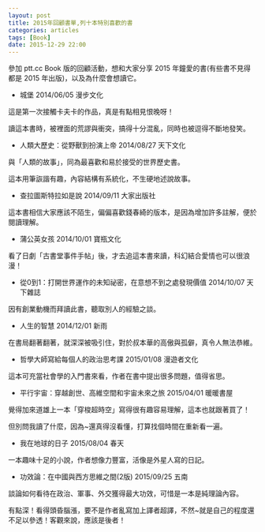 ```yaml
---
layout: post
title: 2015年回顧書單,列十本特別喜歡的書
categories: articles
tags: [Book]
date: 2015-12-29 22:00
---
```

參加 ptt.cc Book 版的回顧活動，想和大家分享 2015 年鐘愛的書(有些書不見得都是 2015 年出版)，以及為什麼會想讀它。

+ 城堡 2014/06/05 漫步文化

這是第一次接觸卡夫卡的作品，真是有點相見恨晚呀！

讀這本書時，被裡面的荒謬與衝突，搞得十分混亂，同時也被逗得不斷地發笑。

+ 人類大歷史：從野獸到扮演上帝 2014/08/27 天下文化

與「人類的故事」，同為最喜歡和易於接受的世界歷史書。

這本用筆詼諧有趣，內容結構有系統化，不生硬地述說故事。

+ 查拉圖斯特拉如是說 2014/09/11 大家出版社

這本書相信大家應該不陌生，偏偏喜歡錢春綺的版本，是因為增加許多註解，便於閱讀理解。

+ 蒲公英女孩 2014/10/01 寶瓶文化

看了日劇「古書堂事件手帖」後，才去追這本書來讀，科幻結合愛情也可以很浪漫！

+ 從0到1：打開世界運作的未知祕密，在意想不到之處發現價值 2014/10/07 天下雜誌

因有創業動機而拜讀此書，聽取別人的經驗之談。

+ 人生的智慧 2014/12/01 新雨

在書局翻著翻著，就深深被吸引住，對於叔本華的高傲與孤僻，真令人無法恭維。

+ 哲學大師寫給每個人的政治思考課 2015/01/08 漫遊者文化

這本可充當社會學的入門書來看，作者在書中提出很多問題，值得省思。

+ 平行宇宙：穿越創世、高維空間和宇宙未來之旅 2015/04/01 暖暖書屋

覺得加來道雄上一本「穿梭超時空」寫得很有趣容易理解，這本也就跟著買了！

但別問我讀了什麼，因為~還真得沒看懂，打算找個時間在重新看一遍。

+ 我在地球的日子 2015/08/04 春天

一本趣味十足的小說，作者想像力豐富，活像是外星人寫的日記。

+ 功效論：在中國與西方思維之間(2版) 2015/09/25 五南 

談論如何看待在政治、軍事、外交獲得最大功效，可惜是一本是純理論內容。

有點深！看得頭昏腦漲，要不是作者亂寫加上譯者超譯，不然~就是自己的程度還不足以參透！客觀來說，應該是後者！
